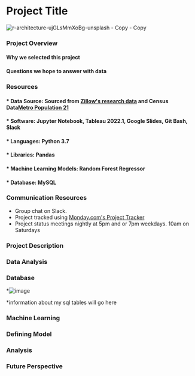 

# Project Title

![r-architecture-ujGLsMmXoBg-unsplash - Copy - Copy](https://user-images.githubusercontent.com/102890151/184289324-70cc4694-fb49-44e5-acf5-2fd669545f6f.jpg)

### Project Overview

#### Why we selected this project



#### Questions we hope to answer with data


### Resources

#### * Data Source: Sourced from <a href="https://www.zillow.com/research/data/" >Zillow's research data</a> and Census Data<a href="https://www.census.gov/programs-surveys/popest/data/tables.html" >Metro Population 21</a>
     
#### * Software: Jupyter Notebook, Tableau 2022.1, Google Slides, Git Bash, Slack
#### * Languages: Python 3.7
#### * Libraries: Pandas
#### * Machine Learning Models: Random Forest Regressor
#### * Database: MySQL

### Communication Resources

* Group chat on Slack.
* Project tracked using <a href="https://finalproject7.monday.com/boards/3094167465" >Monday.com's Project Tracker</a>
* Project status meetings nightly at 5pm and or 7pm weekdays. 10am on Saturdays

### Project Description

### Data Analysis

### Database
*![image](https://user-images.githubusercontent.com/103475613/185799553-454b1e1c-a710-468e-b479-09a0faf7c709.png)

*information about my sql tables will go here
### Machine Learning

### Defining Model

### Analysis

### Future Perspective




